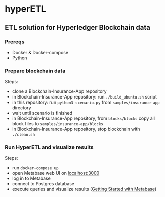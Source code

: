 # hyperETL
## ETL solution for Hyperledger Blockchain data

### Prereqs
- Docker & Docker-compose
- Python

### Prepare blockchain data
Steps:
- clone a Blockchain-Insurance-App repository
- in Blockchain-Insurance-App repository: run `./build_ubuntu.sh` script
- in this repository: run `python3 scenario.py` from `samples/insurance-app` directory
- wait until scenario is finished
- in Blockchain-Insurance-App repository, from `blocks/blocks` copy all block files to `samples/insurance-app/blocks`
- in Blockchain-Insurance-App repository, stop blockchain with `./clean.sh`

### Run HyperETL and visualize results
Steps:
- run `docker-compose up`
- open Metabase web UI on [localhost:3000](http://localhost:3000)
- log in to Metabase
- connect to Postgres database
- execute queries and visualize results ([Getting Started with Metabase](https://www.metabase.com/learn/getting-started/getting-started.html))